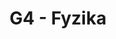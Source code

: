 ---
title: G4 - Fyzika
subject: Fyzika
jsonfile: g4
layout: subject
summary: "Přehled všech témat pro fyzika v G4 popořadě:"
---